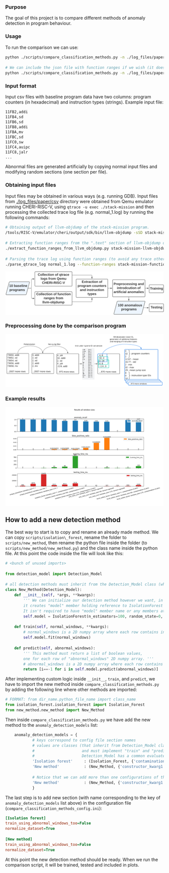 
### Purpose
The goal of this project is to compare different methods of anomaly detection in program behaviour.   

### Usage
To run the comparison we can use:  

```bash
python ./scripts/compare_classification_methods.py -n ./log_files/paper/csv/normal*.csv 

# We can include the json file with function ranges if we wish (it does not affect detection methods, it is only supplied for plotting purposes)
python ./scripts/compare_classification_methods.py -n ./log_files/paper/csv/normal*.csv --function-ranges ./log_files/paper/*json
```

### Input format
Input csv files with baseline program data have two columns: program counters (in hexadecimal) and instruction types (strings). Example input file:
```csv
11FB2,addi
11FB4,sd
11FB6,sd
11FB8,addi
11FBA,mv
11FBC,sd
11FC0,sw
11FC4,auipc
11FC8,jalr
...
```

Abnormal files are generated artificially by copying normal input files and modifying random sections (one section per file).   

### Obtaining input files
Input files may be obtained in various ways (e.g. running GDB). Input files from [./log\_files/paper/csv](./log_files/paper/csv) directory were obtained from Qemu emulator running CHERI-RISC-V, using `qtrace -u exec ./stack-mission` and then processing the collected trace log file (e.g. normal\_1.log) by running the following commands:  

```bash
# Obtaining output of llvm-objdump of the stack-mission program.
/tools/RISC-V/emulator/cheri/output/sdk/bin/llvm-objdump -sSD stack-mission > stack-mission-llvm-objdump.txt

# Extracting function ranges from the ".text" section of llvm-objdump output and storing it in json file.
./extract_function_ranges_from_llvm_objdump.py stack-mission-llvm-objdump.txt -o stack-mission-function-ranges.json

# Parsing the trace log using function ranges (to avoid any trace other than from the program itself, e.g. ignoring library code)
./parse_qtrace_log normal_1.log --function-ranges stack-mission-function-ranges.json -o normal_1.csv
```

![image didnt show](./images/overview.png)  


### Preprocessing done by the comparison program

![image didnt show](./images/preprocessing.png)  


### Example results

![image didnt show](./images/example_result.png)  



## How to add a new detection method

The best way to start is to copy and rename an already made method. We can copy `scripts/isolation\_forest`, rename the folder to `scripts/new_method`, then rename the python file inside the folder (to `scripts/new_method/new_method.py`) and the class name inside the python file. At this point the code inside the file will look like this:

```python 
# <bunch of unused imports>

from detection_model import Detection_Model

# all detection methods must inherit from the Detection_Model class (which provides evaluation consistency)
class New_Method(Detection_Model):
    def __init__(self, *args, **kwargs):
        ''' We can initialize our detection method however we want, in this case 
        it creates "model" member holding reference to IsolationForest from scikit-learn.
        It isn't required to have "model" member name or any members at all being initialized. '''
        self.model = IsolationForest(n_estimators=100, random_state=0, warm_start=True, *args, **kwargs)

    def train(self, normal_windows, **kwargs):
        # normal_windows is a 2D numpy array where each row contains input features of a single example
        self.model.fit(normal_windows)

    def predict(self, abnormal_windows):
        ''' This method must return a list of boolean values, 
        one for each row of "abnormal_windows" 2D numpy array. '''
        # abnormal_windows is a 2D numpy array where each row contains input features of a single example
        return [i==-1 for i in self.model.predict(abnormal_windows)]
```

After implementing custom logic inside `__init__`, `train`, and `predict`, we have to import the new method inside `compare_classification_methods.py` by adding the following line where other methods are imported:
```python
# FORMAT: from dir_name.python_file_name import class_name
from isolation_forest.isolation_forest import Isolation_Forest
from new_method.new_method import New_Method
```

Then inside `compare_classification_methods.py` we have add the new method to the `anomaly_detection_models` list:
```python
    anomaly_detection_models = {
            # keys correspond to config file section names
            # values are classes (that inherit from Detection_Model class,
            #                     and must implement "train" and "predict", 
            #                     Detection_Model has a common evaluate_all method)
            'Isolation forest'     : (Isolation_Forest, {'contamination':0.001}),
            'New method'           : (New_Method, {'constructor_kwarg1': 5.0, 'constructor_kwarg2': 'str_value'}),

            # Notice that we can add more than one configurations of the same method:
            'New method'           : (New_Method, {'constructor_kwarg1': 100.0, 'constructor_kwarg2': 'another_value'})
            }
```

The last step is to add new section (with name corresponding to the key of `anomaly_detection_models` list above) in the configuration file (`compare_classification_methods_config.ini`):

```ini
[Isolation forest]
train_using_abnormal_windows_too=False
normalize_dataset=True

[New method]
train_using_abnormal_windows_too=False
normalize_dataset=True
```

At this point the new detection method should be ready. When we run the comparison script, it will be trained, tested and included in plots.   




